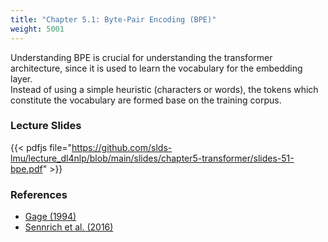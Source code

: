 ```yaml
---
title: "Chapter 5.1: Byte-Pair Encoding (BPE)"
weight: 5001
---
```

Understanding BPE is crucial for understanding the transformer architecture, since it is used to learn the vocabulary for the embedding layer.  
Instead of using a simple heuristic (characters or words), the tokens which constitute the vocabulary are formed base on the training corpus.

<!--more-->

<!--
### Lecture video

{{< video id="TfrSKiOecWI" >}}
-->

### Lecture Slides

{{< pdfjs file="https://github.com/slds-lmu/lecture_dl4nlp/blob/main/slides/chapter5-transformer/slides-51-bpe.pdf" >}}

### References 

- [Gage (1994)](https://www.derczynski.com/papers/archive/BPE_Gage.pdf)
- [Sennrich et al. (2016)](https://aclanthology.org/P16-1162.pdf)
